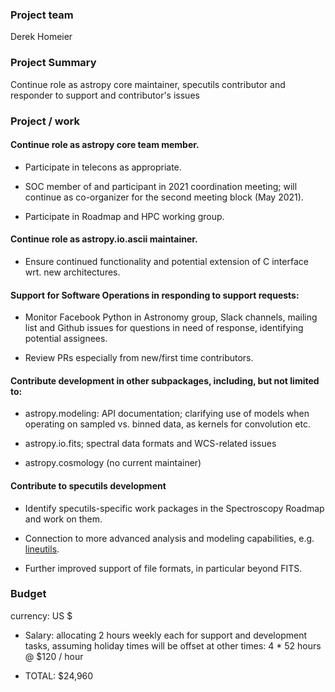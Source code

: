 ### Project team

Derek Homeier

### Project Summary

Continue role as astropy core maintainer, specutils contributor and responder
to support and contributor's issues

### Project / work

#### Continue role as astropy core team member.

- Participate in telecons as appropriate.

- SOC member of and participant in 2021 coordination meeting;
  will continue as co-organizer for the second meeting block (May 2021).

- Participate in Roadmap and HPC working group.

#### Continue role as astropy.io.ascii maintainer.

- Ensure continued functionality and potential extension of C interface wrt.
  new architectures.

#### Support for Software Operations in responding to support requests:

- Monitor Facebook Python in Astronomy group, Slack channels, mailing list and Github issues
  for questions in need of response, identifying potential assignees.

- Review PRs especially from new/first time contributors.

#### Contribute development in other subpackages, including, but not limited to:

- astropy.modeling: API documentation; clarifying use of models when operating
  on sampled vs. binned data, as kernels for convolution etc.

- astropy.io.fits; spectral data formats and WCS-related issues

- astropy.cosmology (no current maintainer)

#### Contribute to specutils development

- Identify specutils-specific work packages in the Spectroscopy Roadmap and work
  on them.

- Connection to more advanced analysis and modeling capabilities, e.g.
  [lineutils](https://linetools.readthedocs.io/en/latest/).

- Further improved support of file formats, in particular beyond FITS.

### Budget
currency: US $

- Salary: allocating 2 hours weekly each for support and development tasks,
          assuming holiday times will be offset at other times: 4 * 52 hours @ $120 / hour

- TOTAL: $24,960
